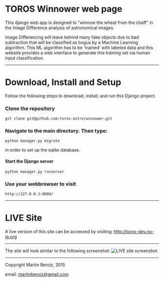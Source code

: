 # TOROS Winnower web page

This django web app is designed to "winnow the wheat from the chaff" in the Image Difference analysis of astronomical images. 

Image Differencing will leave behind many fake objects due to bad subtraction that will be classified as bogus by a Machine Learning algorithm. This ML algorithm has to be 'trained' with labeled data and this website provides a web interface to generate this training set via human input classification.

---

# Download, Install and Setup
Follow the following steps to download, install, and run this Django project.

### Clone the repository
```
git clone git@github.com:toros-astro/winnower.git
```

### Navigate to the main directory. Then type:
```
python manager.py migrate
```
in order to set up the sqlite database.

#### Start the Django server
```
python manager.py runserver
```

### Use your webbrowser to visit
```
http://127.0.0.1:8000/
```

---

# LIVE Site
A live version of this site can be accessed by visiting: http://toros-dev.no-ip.org


---

The site will look similar to the following screenshot:
![LIVE site screenshot](http://i.imgur.com/sVWE8eD.png)

---

Copyright Martin Beroiz, 2015

email: <martinberoiz@gmail.com>
